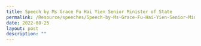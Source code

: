 ```yaml
---
title: Speech by Ms Grace Fu Hai Yien Senior Minister of State
permalink: /Resource/speeches/Speech-by-Ms-Grace-Fu-Hai-Yien-Senior-Minister-of-State
date: 2022-08-25
layout: post
description: ""
---
```

